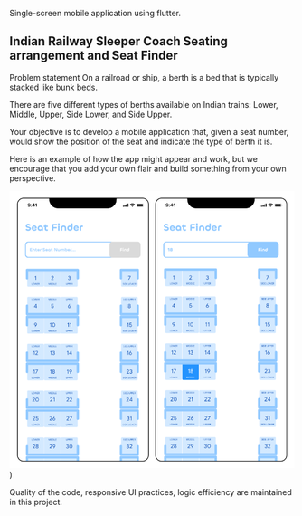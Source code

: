 Single-screen mobile application using flutter.

## Indian Railway Sleeper Coach Seating arrangement and Seat Finder

Problem statement
On a railroad or ship, a berth is a bed that is typically stacked like bunk beds.

There are five different types of berths available on Indian trains: Lower, Middle, Upper, Side Lower, and Side Upper.

Your objective is to develop a mobile application that, given a seat number, would show the position of the seat and indicate the type of berth it is.

Here is an example of how the app might appear and work, but we encourage that you add your own flair and build something from your own perspective.


![image](https://github.com/rjchakraborty/SeatFinder/blob/5b6ec15ded3cc6536f4cb60075b36c62cb27c82a/seat_layout.png))



Quality of the code, responsive UI practices, logic efficiency are maintained in this project. 
